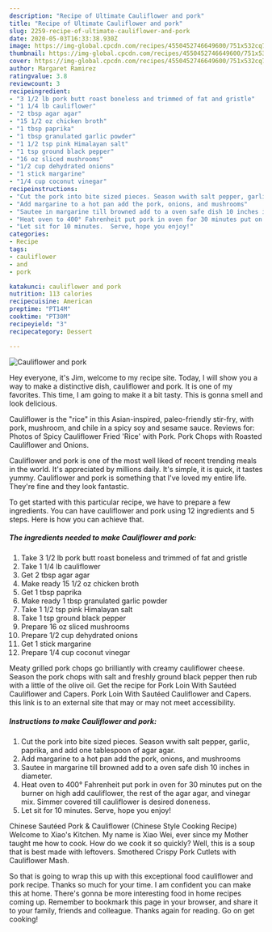 ```yaml
---
description: "Recipe of Ultimate Cauliflower and pork"
title: "Recipe of Ultimate Cauliflower and pork"
slug: 2259-recipe-of-ultimate-cauliflower-and-pork
date: 2020-05-03T16:33:38.930Z
image: https://img-global.cpcdn.com/recipes/4550452746649600/751x532cq70/cauliflower-and-pork-recipe-main-photo.jpg
thumbnail: https://img-global.cpcdn.com/recipes/4550452746649600/751x532cq70/cauliflower-and-pork-recipe-main-photo.jpg
cover: https://img-global.cpcdn.com/recipes/4550452746649600/751x532cq70/cauliflower-and-pork-recipe-main-photo.jpg
author: Margaret Ramirez
ratingvalue: 3.8
reviewcount: 3
recipeingredient:
- "3 1/2 lb pork butt roast boneless and trimmed of fat and gristle"
- "1 1/4 lb cauliflower"
- "2 tbsp agar agar"
- "15 1/2 oz chicken broth"
- "1 tbsp paprika"
- "1 tbsp granulated garlic powder"
- "1 1/2 tsp pink Himalayan salt"
- "1 tsp ground black pepper"
- "16 oz sliced mushrooms"
- "1/2 cup dehydrated onions"
- "1 stick margarine"
- "1/4 cup coconut vinegar"
recipeinstructions:
- "Cut the pork into bite sized pieces. Season wwith salt pepper, garlic, paprika,  and add  one tablespoon of agar agar."
- "Add margarine to a hot pan add the pork, onions, and mushrooms"
- "Sautee in margarine till browned add to a oven safe dish 10 inches in diameter."
- "Heat oven to 400° Fahrenheit put pork in oven for 30 minutes put on the burner on high add cauliflower,  the rest of the agar agar, and vinegar mix. Simmer covered till cauliflower is desired doneness."
- "Let sit for 10 minutes.  Serve, hope you enjoy!"
categories:
- Recipe
tags:
- cauliflower
- and
- pork

katakunci: cauliflower and pork 
nutrition: 113 calories
recipecuisine: American
preptime: "PT14M"
cooktime: "PT30M"
recipeyield: "3"
recipecategory: Dessert

---
```



![Cauliflower and pork](https://img-global.cpcdn.com/recipes/4550452746649600/751x532cq70/cauliflower-and-pork-recipe-main-photo.jpg)

Hey everyone, it's Jim, welcome to my recipe site. Today, I will show you a way to make a distinctive dish, cauliflower and pork. It is one of my favorites. This time, I am going to make it a bit tasty. This is gonna smell and look delicious.

Cauliflower is the &#34;rice&#34; in this Asian-inspired, paleo-friendly stir-fry, with pork, mushroom, and chile in a spicy soy and sesame sauce. Reviews for: Photos of Spicy Cauliflower Fried &#39;Rice&#39; with Pork. Pork Chops with Roasted Cauliflower and Onions.

Cauliflower and pork is one of the most well liked of recent trending meals in the world. It's appreciated by millions daily. It's simple, it is quick, it tastes yummy. Cauliflower and pork is something that I've loved my entire life. They're fine and they look fantastic.


To get started with this particular recipe, we have to prepare a few ingredients. You can have cauliflower and pork using 12 ingredients and 5 steps. Here is how you can achieve that.

<!--inarticleads1-->

##### The ingredients needed to make Cauliflower and pork:

1. Take 3 1/2 lb pork butt roast boneless and trimmed of fat and gristle
1. Take 1 1/4 lb cauliflower
1. Get 2 tbsp agar agar
1. Make ready 15 1/2 oz chicken broth
1. Get 1 tbsp paprika
1. Make ready 1 tbsp granulated garlic powder
1. Take 1 1/2 tsp pink Himalayan salt
1. Take 1 tsp ground black pepper
1. Prepare 16 oz sliced mushrooms
1. Prepare 1/2 cup dehydrated onions
1. Get 1 stick margarine
1. Prepare 1/4 cup coconut vinegar


Meaty grilled pork chops go brilliantly with creamy cauliflower cheese. Season the pork chops with salt and freshly ground black pepper then rub with a little of the olive oil. Get the recipe for Pork Loin With Sautéed Cauliflower and Capers. Pork Loin With Sautéed Cauliflower and Capers. this link is to an external site that may or may not meet accessibility. 

<!--inarticleads2-->

##### Instructions to make Cauliflower and pork:

1. Cut the pork into bite sized pieces. Season wwith salt pepper, garlic, paprika,  and add  one tablespoon of agar agar.
1. Add margarine to a hot pan add the pork, onions, and mushrooms
1. Sautee in margarine till browned add to a oven safe dish 10 inches in diameter.
1. Heat oven to 400° Fahrenheit put pork in oven for 30 minutes put on the burner on high add cauliflower,  the rest of the agar agar, and vinegar mix. Simmer covered till cauliflower is desired doneness.
1. Let sit for 10 minutes.  Serve, hope you enjoy!


Chinese Sautéed Pork &amp; Cauliflower (Chinese Style Cooking Recipe) Welcome to Xiao&#39;s Kitchen. My name is Xiao Wei, ever since my Mother taught me how to cook. How do we cook it so quickly? Well, this is a soup that is best made with leftovers. Smothered Crispy Pork Cutlets with Cauliflower Mash. 

So that is going to wrap this up with this exceptional food cauliflower and pork recipe. Thanks so much for your time. I am confident you can make this at home. There's gonna be more interesting food in home recipes coming up. Remember to bookmark this page in your browser, and share it to your family, friends and colleague. Thanks again for reading. Go on get cooking!
